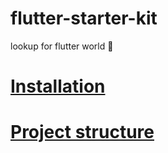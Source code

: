 # flutter-starter-kit
lookup for flutter world 🍃

# [Installation](https://github.com/KidPudel/flutter-starter-kit/blob/main/installation.md)
# [Project structure](https://github.com/KidPudel/flutter-starter-kit/blob/main/project_structure.md)

